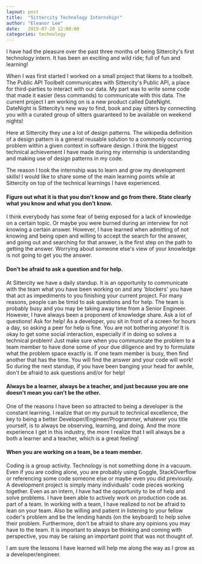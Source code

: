 ```yaml
---
layout: post
title:  "Sittercity Technology Internship!"
author: "Eleanor Lee"
date:   2015-07-20 12:00:00
categories: technology
---
```


I have had the pleasure over the past three months of being Sittercity's first technology intern. It has been an exciting and wild ride; full of fun and learning!

When I was first started I worked on a small project that likens to a toolbelt. The Public API Toolbelt communicates with Sittercity's Public API, a place for third-parties to interact with our data. My part was to write some code that made it easier (less commands) to communicate with this data. The current project I am working on is a new product called DateNight. DateNight is Sittercity’s new way to find, book and pay sitters by connecting you with a curated group of sitters guaranteed to be available on weekend nights!

Here at Sittercity they use a lot of design patterns. The wikipedia definition of a design pattern is a general reusable solution to a commonly occurring problem within a given context in software design. I think the biggest technical achievement I have made during my internship is understanding and making use of design patterns in my code.

The reason I took the internship was to learn and grow my development skills! I would like to share some of the main learning points while at Sittercity on top of the technical learnings I have experienced.

#### Figure out what it is that you don't know and go from there. State clearly what you know and what you don’t know.
I think everybody has some fear of being exposed for a lack of knowledge on a certain topic. Or maybe you were burned during an interview for not knowing a certain answer. However, I have learned when admitting of not knowing and being open and willing to accept the search for the answer, and going out and searching for that answer, is the first step on the path to getting the answer. Worrying about someone else's view of your knowledge is not going to get you the answer.  

#### Don't be afraid to ask a question and for help.
At Sittercity we have a daily standup. It is an opportunity to communicate with the team what you have been working on and any 'blockers' you have that act as impediments to you finishing your current project. For many reasons, people can be timid to ask questions and for help. The team is probably busy and you may be taking away time from a Senior Engineer. However, I have always been a proponent of knowledge share. Ask a lot of questions! Ask for help! As a developer, you sit in front of a screen for hours a day, so asking a peer for help is fine. You are not bothering anyone! It is okay to get some social interaction, especially if in doing so solves a technical problem! Just make sure when you communicate the problem to a team member to have done some of your due diligence and try to formulate what the problem space exactly is. If one team member is busy, then find another that has the time. You will find the answer and your code will work! So during the next standup, if you have been banging your head for awhile, don't be afraid to ask questions and/or for help!

#### Always be a learner, always be a teacher, and just because you are one doesn't mean you can't be the other.
One of the reasons I have been so attracted to being a developer is the constant learning. I realize that on my pursuit to technical excellence, the key to being a better Developer/Engineer/Programmer, whatever you title yourself, is to always be observing, learning, and doing. And the more experience I get in this industry, the more I realize that I will always be a both a learner and a teacher, which is a great feeling!

#### When you are working on a team, be a team member.
Coding is a group activity. Technology is not something done in a vacuum. Even if you are coding alone, you are probably using Goggle, StackOverflow or referencing some code someone else or maybe even you did previously. A development project is simply many individuals' code pieces working together. Even as an intern, I have had the opportunity to be of help and solve problems. I have been able to actively work on production code as part of a team. In working with a team, I have realized to not be afraid to lean on your team. Also be willing and patient in listening to your fellow coder's problem and be the lending hands (on the keyboard) to help solve their problem. Furthermore, don't be afraid to share any opinions you may have to the team. It is important to always be thinking and coming with perspective, you may be raising an important point that was not thought of.

I am sure the lessons I have learned will help me along the way as I grow as a developer/engineer.

